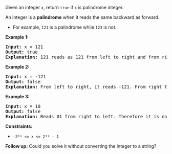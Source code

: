 Given an integer `x`, return `true` if `x` is palindrome integer.

An integer is a **palindrome** when it reads the same backward as forward.
- For example, `121` is a palindrome while `123` is not.

**Example 1:**

<pre>
<strong>Input:</strong> x = 121
<strong>Output:</strong> true
<strong>Explanation:</strong> 121 reads as 121 from left to right and from right to left.
</pre>

**Example 2:**
<pre>
<strong>Input:</strong> x = -121
<strong>Output:</strong> false
<strong>Explanation:</strong> From left to right, it reads -121. From right to left, it becomes 121-. Therefore it is not a palindrome.
</pre>

**Example 3:**
<pre>
<strong>Input:</strong> x = 10
<strong>Output:</strong> false
<strong>Explanation:</strong> Reads 01 from right to left. Therefore it is not a palindrome.
</pre>

**Constraints:**

- `-2³¹ <= x <= 2³¹ - 1`

**Follow up:** Could you solve it without converting the integer to a string?
